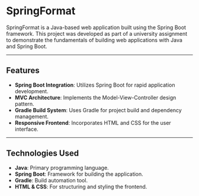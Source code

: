 # SpringFormat

SpringFormat is a Java-based web application built using the Spring Boot framework. This project was developed as part of a university assignment to demonstrate the fundamentals of building web applications with Java and Spring Boot.

---

## Features

- **Spring Boot Integration**: Utilizes Spring Boot for rapid application development.
- **MVC Architecture**: Implements the Model-View-Controller design pattern.
- **Gradle Build System**: Uses Gradle for project build and dependency management.
- **Responsive Frontend**: Incorporates HTML and CSS for the user interface.

---

##  Technologies Used

- **Java**: Primary programming language.
- **Spring Boot**: Framework for building the application.
- **Gradle**: Build automation tool.
- **HTML & CSS**: For structuring and styling the frontend.



